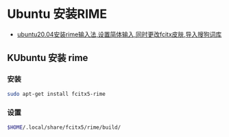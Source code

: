 <!--
 * @Description: 
 * @Version: 1.0
 * @Author: 
 * @Email: 
 * @Date: 2024-05-05 22:59:15
 * @LastEditors: dmjcb
 * @LastEditTime: 2024-06-10 15:42:49
-->

# Ubuntu 安装RIME

- [ubuntu20.04安装rime输入法,设置简体输入,同时更改fcitx皮肤,导入搜狗词库](https://www.cnblogs.com/pipci/p/16200966.html)


## KUbuntu 安装 rime


### 安装

```sh
sudo apt-get install fcitx5-rime
```

### 设置

```sh
$HOME/.local/share/fcitx5/rime/build/
```